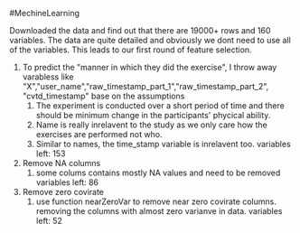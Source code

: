 #MechineLearning

Downloaded the data and find out that there are 19000+ rows and 160 variables.
The data are quite detailed and obviously we dont need to use all of the variables. This leads to our first round of feature selection.
  1. To predict the "manner in which they did the exercise", I throw away varabless like "X","user_name","raw_timestamp_part_1","raw_timestamp_part_2", "cvtd_timestamp" base  on the assumptions
      1. The experiment is conducted over a short period of time and there should be minimum change in the participants' phycical ability.
      2. Name is really inrelavent to the study as we only care how the exercises are performed not who.
      3. Similar to names, the time_stamp variable is inrelavent too.
      variables left: 153
  2. Remove NA columns
      1. some colums contains mostly NA values and need to be removed
      variables left: 86
  3. Remove zero covirate
      1. use function nearZeroVar to remove near zero covirate columns.
         removing the columns with almost zero varianve in data.
         variables left: 52


